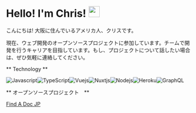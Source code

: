 # Hello! I'm Chris! <a href="https://giphy.com/stickers/hand-fripon-rookip-kCMry3iScFtypKZXWn"><img src="https://media0.giphy.com/media/kCMry3iScFtypKZXWn/giphy.gif?cid=ecf05e47wscaohd0bpzliigg5ykevie8xov19ubwibuakysa&ep=v1_stickers_search&rid=giphy.gif&ct=s" width=30 /></a>

こんにちは! 大阪に住んでいるアメリカ人、クリスです。

現在、ウェブ開発のオープンソースプロジェクトに参加しています。チームで開発を行うキャリアを目指しています。もし、プロジェクトについて話したい場合は、ぜひ気軽に連絡してください。

** Technology **

<img alt="Javascript" src="https://shields.io/badge/JavaScript-F7DF1E?logo=JavaScript&logoColor=000&style=flat-square" /><img alt="TypeScript" src="https://img.shields.io/badge/-TypeScript-007ACC?style=flat-square&logo=typescript&logoColor=white" /><img alt="Vuejs" src="https://img.shields.io/badge/Vue.js-35495E?style=flat-square&logo=vuedotjs&logoColor=4FC08D"/><img alt="Nuxtjs" src="https://img.shields.io/badge/Nuxt%20JS-00C58E?style=flat-square&logo=nuxt.js&logoColor=white"/><img alt="Nodejs" src="https://img.shields.io/badge/-Nodejs-43853d?style=flat-square&logo=Node.js&logoColor=white" /><img alt="Heroku" src="https://img.shields.io/badge/-Heroku-430098?style=flat-square&logo=heroku&logoColor=white" /><img alt="GraphQL" src="https://img.shields.io/badge/-GraphQL-E10098?style=flat-square&logo=graphql&logoColor=white" />

** オープンソースプロジェクト　**

<a href="https://findadoc.jp">Find A Doc JP</a>

<!--
**ProgressChris88/ProgressChris88** is a ✨ _special_ ✨ repository because its `README.md` (this file) appears on your GitHub profile.

Here are some ideas to get you started:

- 🔭 I’m currently working on ...
- 🌱 I’m currently learning ...
- 👯 I’m looking to collaborate on ...
- 🤔 I’m looking for help with ...
- 💬 Ask me about ...
- 📫 How to reach me: ...
- 😄 Pronouns: ...
- ⚡ Fun fact: ...
-->
